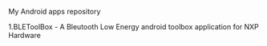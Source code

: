 My Android apps repository  
  
1.BLEToolBox - A Bleutooth Low Energy android toolbox application for NXP Hardware
